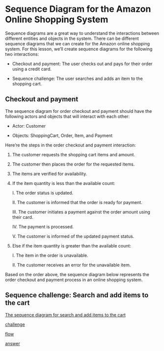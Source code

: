 # Sequence Diagram for the Amazon Online Shopping System

Sequence diagrams are a great way to understand the interactions between different entities and objects in the system. There can be different sequence diagrams that we can create for the Amazon online shopping system. For this lesson, we’ll create sequence diagrams for the following two interactions:

- Checkout and payment: The user checks out and pays for their order using a credit card.

- Sequence challenge: The user searches and adds an item to the shopping cart.

## Checkout and payment
The sequence diagram for order checkout and payment should have the following actors and objects that will interact with each other:

- Actor: Customer

- Objects: ShoppingCart, Order, Item, and Payment

Here’re the steps in the order checkout and payment interaction:

1. The customer requests the shopping cart items and amount.

2. The customer then places the order for the requested items.

3. The items are verified for availability.

4. If the item quantity is less than the available count:

    I. The order status is updated.

    II. The customer is informed that the order is ready for payment.

    III. The customer initiates a payment against the order amount using their card.

    IV. The payment is processed.

    V. The customer is informed of the updated payment status.

5. Else if the item quantity is greater than the available count:

    I. The item in the order is unavailable.

    II. The customer receives an error for the unavailable item.

Based on the order above, the sequence diagram below represents the order checkout and payment process in an online shopping system.

## Sequence challenge: Search and add items to the cart

[The sequence diagram for search and add items to the cart](./seq1.png)

[challenge](./seq2.png)

[flow](./flow.png)

[answer](./answer.png)
